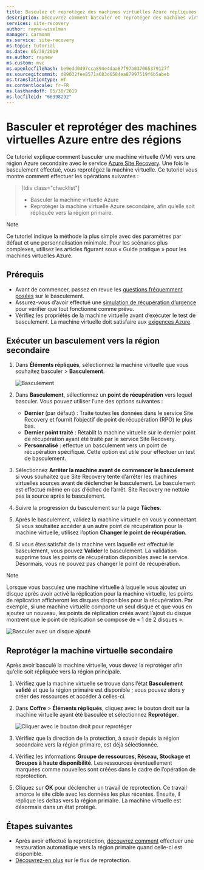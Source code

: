```yaml
---
title: Basculez et reprotégez des machines virtuelles Azure répliquées sur une région Azure secondaire pour une reprise d’activité après sinistre avec le service Azure Site Recovery.
description: Découvrez comment basculer et reprotéger des machines virtuelles Azure répliquées sur une région Azure secondaire pour une reprise d’activité après sinistre avec le service Azure Site Recovery.
services: site-recovery
author: rayne-wiselman
manager: carmonm
ms.service: site-recovery
ms.topic: tutorial
ms.date: 05/30/2019
ms.author: raynew
ms.custom: mvc
ms.openlocfilehash: be9edd0497cca894e4daa87f97b037065379127f
ms.sourcegitcommit: d89032fee8571a683d6584ea87997519f6b5abeb
ms.translationtype: HT
ms.contentlocale: fr-FR
ms.lasthandoff: 05/30/2019
ms.locfileid: "66398292"
---
```

# <a name="fail-over-and-reprotect-azure-vms-between-regions"></a>Basculer et reprotéger des machines virtuelles Azure entre des régions

Ce tutoriel explique comment basculer une machine virtuelle (VM) vers une région Azure secondaire avec le service [Azure Site Recovery](site-recovery-overview.md). Une fois le basculement effectué, vous reprotégez la machine virtuelle. Ce tutoriel vous montre comment effectuer les opérations suivantes :

> [!div class="checklist"]
> * Basculer la machine virtuelle Azure
> * Reprotéger la machine virtuelle Azure secondaire, afin qu’elle soit répliquée vers la région primaire.

> [!NOTE]
> Ce tutoriel indique la méthode la plus simple avec des paramètres par défaut et une personnalisation minimale. Pour les scénarios plus complexes, utilisez les articles figurant sous « Guide pratique » pour les machines virtuelles Azure.


## <a name="prerequisites"></a>Prérequis

- Avant de commencer, passez en revue les [questions fréquemment posées](site-recovery-faq.md#failover) sur le basculement.
- Assurez-vous d’avoir effectué une [simulation de récupération d’urgence](azure-to-azure-tutorial-dr-drill.md) pour vérifier que tout fonctionne comme prévu.
- Vérifiez les propriétés de la machine virtuelle avant d’exécuter le test de basculement. La machine virtuelle doit satisfaire aux [exigences Azure](azure-to-azure-support-matrix.md#replicated-machine-operating-systems).

## <a name="run-a-failover-to-the-secondary-region"></a>Exécuter un basculement vers la région secondaire

1. Dans **Éléments répliqués**, sélectionnez la machine virtuelle que vous souhaitez basculer > **Basculement**.

   ![Basculement](./media/azure-to-azure-tutorial-failover-failback/failover.png)

2. Dans **Basculement**, sélectionnez un **point de récupération** vers lequel basculer. Vous pouvez utiliser l’une des options suivantes :

   * **Dernier** (par défaut) : Traite toutes les données dans le service Site Recovery et fournit l’objectif de point de récupération (RPO) le plus bas.
   * **Dernier point traité** : Rétablit la machine virtuelle sur le dernier point de récupération ayant été traité par le service Site Recovery.
   * **Personnalisé** : effectue un basculement vers un point de récupération spécifique. Cette option est utile pour effectuer un test de basculement.

3. Sélectionnez **Arrêter la machine avant de commencer le basculement** si vous souhaitez que Site Recovery tente d’arrêter les machines virtuelles sources avant de déclencher le basculement. Le basculement est effectué même en cas d’échec de l’arrêt. Site Recovery ne nettoie pas la source après le basculement.

4. Suivre la progression du basculement sur la page **Tâches**.

5. Après le basculement, validez la machine virtuelle en vous y connectant. Si vous souhaitez accéder à un autre point de récupération pour la machine virtuelle, utilisez l’option **Changer le point de récupération**.

6. Si vous êtes satisfait de la machine vers laquelle est effectué le basculement, vous pouvez **Valider** le basculement.
   La validation supprime tous les points de récupération disponibles avec le service. Désormais, vous ne pouvez pas changer le point de récupération.

> [!NOTE]
> Lorsque vous basculez une machine virtuelle à laquelle vous ajoutez un disque après avoir activé la réplication pour la machine virtuelle, les points de réplication afficheront les disques disponibles pour la récupération. Par exemple, si une machine virtuelle comporte un seul disque et que vous en ajoutez un nouveau, les points de réplication créés avant l’ajout du disque montrent que le point de réplication se compose de « 1 de 2 disques ».

![Basculer avec un disque ajouté](./media/azure-to-azure-tutorial-failover-failback/failover-added.png)

## <a name="reprotect-the-secondary-vm"></a>Reprotéger la machine virtuelle secondaire

Après avoir basculé la machine virtuelle, vous devez la reprotéger afin qu’elle soit répliquée vers la région principale.

1. Vérifiez que la machine virtuelle se trouve dans l’état **Basculement validé** et que la région primaire est disponible ; vous pouvez alors y créer des ressources et accéder à celles-ci.
2. Dans **Coffre** > **Éléments répliqués**, cliquez avec le bouton droit sur la machine virtuelle ayant été basculée et sélectionnez **Reprotéger**.

   ![Cliquer avec le bouton droit pour reprotéger](./media/azure-to-azure-tutorial-failover-failback/reprotect.png)

2. Vérifiez que la direction de la protection, à savoir depuis la région secondaire vers la région primaire, est déjà sélectionnée.
3. Vérifiez les informations **Groupe de ressources, Réseau, Stockage et Groupes à haute disponibilité**. Les ressources éventuellement marquées comme nouvelles sont créées dans le cadre de l’opération de reprotection.
4. Cliquez sur **OK** pour déclencher un travail de reprotection. Ce travail amorce le site cible avec les données les plus récentes. Ensuite, il réplique les deltas vers la région primaire. La machine virtuelle est désormais dans un état protégé.

## <a name="next-steps"></a>Étapes suivantes
- Après avoir effectué la reprotection, [découvrez comment](azure-to-azure-tutorial-failback.md) effectuer une restauration automatique vers la région primaire quand celle-ci est disponible.
- [Découvrez-en plus](azure-to-azure-how-to-reprotect.md#what-happens-during-reprotection) sur le flux de reprotection.
